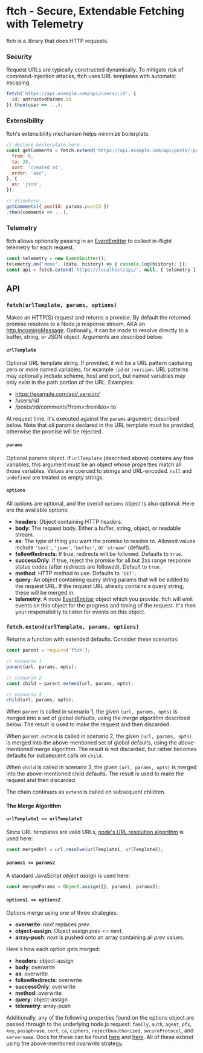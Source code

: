 # ftch - Secure, Extendable Fetching with Telemetry

ftch is a library that does HTTP requests.

### Security

Request URLs are typically constructed dynamically. To mitigate risk of command-injection attacks, ftch uses URL templates with automatic escaping.

```js
fetch('https://api.example.com/api/users/:id', {
  id: untrustedParams.id
}).then(user => ...);
```

### Extensibility

ftch's extensibility mechanism helps minimize boilerplate.

```js
// declare boilerplate here...
const getComments = fetch.extend('https://api.example.com/api/posts/:postId/comments?from=:from&to=:to&sort=:sort&order=:order', {
  from: 0,
  to: 20,
  sort: 'created_at',
  order: 'asc',
}, {
  as: 'json',
});

// elsewhere...
getComments({ postId: params.postId })
.then(comments => ...);
```

### Telemetry

ftch allows optionally passing in an [EventEmitter](https://nodejs.org/dist/latest-v4.x/docs/api/events.html#events_class_eventemitter) to collect in-flight telemetry for each request.

```js
const telemetry = new EventEmitter();
telemetry.on('done', (data, history) => { console.log(history); });
const api = fetch.extend('https://localhost/api/', null, { telemetry });
```

## API

### `fetch(urlTemplate, params, options)`

Makes an HTTP(S) request and returns a promise. By default the returned promise resolves to a Node.js response stream, AKA an [http.IncomingMessage](https://nodejs.org/dist/latest-v4.x/docs/api/http.html#http_class_http_incomingmessage). Optionally, it can be made to resolve directly to a buffer, string, or JSON object. Arguments are described below.

#### `urlTemplate`

Optional URL template string. If provided, it will be a URL pattern capturing zero or more named variables, for example `:id` or `:version`. URL patterns may optionally include scheme, host and port, but named variables may only exist in the path portion of the URL. Examples:

 * https://example.com/api/:version/
 * /users/:id
 * /posts/:id/comments?from=:from&to=:to

At request time, it's executed against the `params` argument, described below. Note that *all* params declared in the URL template must be provided, otherwise the promise will be rejected.

#### `params`

Optional params object. If `urlTemplate` (described above) contains any free variables, this argument must be an object whose properties match all those variables. Values are coerced to strings and URL-encoded. `null` and `undefined` are treated as empty strings.

#### `options`

All options are optional, and the overall `options` object is also optional. Here are the available options:

 * **headers**: Object containing HTTP headers.
 * **body**: The request body. Either a buffer, string, object, or readable stream.
 * **as**: The type of thing you want the promise to resolve to. Allowed values include `'text'`, `'json'`, `'buffer'`, or `'stream'` (default).
 * **followRedirects**: If true, redirects will be followed. Defaults to `true`.
 * **successOnly**: If true, reject the promise for all but 2xx range response status codes (after redirects are followed). Default to `true`.
 * **method**: HTTP method to use. Defaults to `'GET'`.
 * **query**: An object containing query string params that will be added to the request URL. If the request URL already contains a query string, these will be merged in.
 * **telemetry**: A node [EventEmitter](https://nodejs.org/dist/latest-v4.x/docs/api/events.html#events_class_eventemitter) object which you provide. ftch will emit events on this object for the progress and timing of the request. It's then your responsibility to listen for events on this object.

### `fetch.extend(urlTemplate, params, options)`

Returns a function with extended defaults. Consider these scenarios:

```js
const parent = require('ftch');

// scenario 1
parent(url, params, opts);

// scenario 2
const child = parent.extend(url, params, opts);

// scenario 3
child(url, params, opts);
```

When `parent` is called in scenario 1, the given `(url, params, opts)` is merged into a set of global defaults, using the *merge algorithm* described below. The result is used to make the request and then discarded.

When `parent.extend` is called in scenario 2, the given `(url, params, opts)` is merged into the above-mentioned set of global defaults, using the above-mentioned merge algorithm. The result is *not* discarded, but rather becomes defaults for subsequent calls on `child`.

When `child` is called in scenario 3, the given `(url, params, opts)` is merged into the above-mentioned child defaults. The result is used to make the request and then discarded.

The chain continues as `extend` is called on subsequent children.

#### The Merge Algorithm

#### `urlTemplate1 <= urlTemplate2`

Since URL templates are valid URLs, [node's URL resolution algorithm](https://nodejs.org/dist/latest-v4.x/docs/api/url.html#url_url_resolve_from_to) is used here:

```js
const mergedUrl = url.resolve(urlTemplate1, urlTemplate2);
```

#### `params1 <= params2`

A standard JavaScript *object assign* is used here:

```js
const mergedParams = Object.assign({}, params1, params2);
```

#### `options1 <= options2`

Options merge using one of three strategies:

 * **overwrite**: *next* replaces *prev*.
 * **object-assign**: Object assign *prev* <= *next*.
 * **array-push**: *next* is pushed onto an array containing all *prev* values.

Here's how each option gets merged:

 * **headers**: object-assign
 * **body**: overwrite
 * **as**: overwrite
 * **followRedirects**: overwrite
 * **successOnly**: overwrite
 * **method**: overwrite
 * **query**: object-assign
 * **telemetry**: array-push

Additionally, any of the following properties found on the options object are passed through to the underlying node.js request: `family`, `auth`, `agent`, `pfx`, `key`, `passphrase`, `cert`, `ca`, `ciphers`, `rejectUnauthorized`, `secureProtocol`, and `servername`. Docs for these can be found [here](https://nodejs.org/dist/latest-v4.x/docs/api/http.html#http_http_request_options_callback) and [here](https://nodejs.org/dist/latest-v4.x/docs/api/https.html#https_https_request_options_callback). All of these extend using the above-mentioned *overwrite* strategy.
